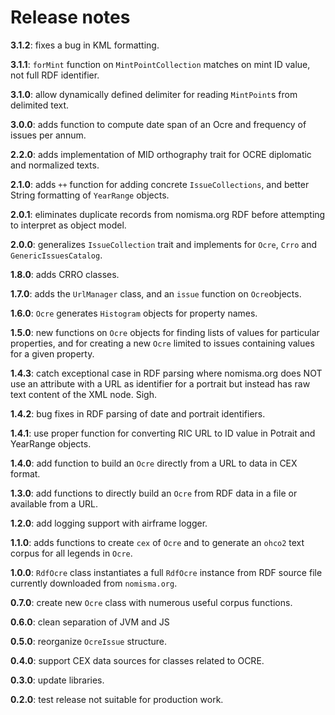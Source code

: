 # Release notes

**3.1.2**:  fixes a bug in KML formatting.

**3.1.1**: `forMint` function on `MintPointCollection` matches on mint ID value, not full RDF identifier.

**3.1.0**: allow dynamically defined delimiter for reading `MintPoint`s from delimited text.

**3.0.0**: adds function to compute date span of an Ocre and frequency of issues per annum.

**2.2.0**: adds implementation of MID orthography trait for OCRE diplomatic and normalized texts.

**2.1.0**: adds `++` function for adding concrete `IssueCollections`, and better String formatting of `YearRange` objects.

**2.0.1**:  eliminates duplicate records from nomisma.org RDF before attempting to interpret as object model.

**2.0.0**:  generalizes `IssueCollection` trait and implements for `Ocre`, `Crro` and `GenericIssuesCatalog`.

**1.8.0**:  adds CRRO classes.

**1.7.0**: adds the `UrlManager` class, and an `issue` function on `Ocre`objects.

**1.6.0**: `Ocre` generates `Histogram` objects for property names.

**1.5.0**: new functions on `Ocre` objects for finding lists of values for particular properties, and for creating a new `Ocre` limited to issues containing values for a given property.

**1.4.3**: catch exceptional case in RDF parsing where nomisma.org does NOT use an attribute with a URL as identifier for a portrait but instead has raw text content of the XML node.  Sigh.

**1.4.2**: bug fixes in RDF parsing of date and portrait identifiers.

**1.4.1**: use proper function for converting RIC URL to ID value in Potrait and YearRange objects.

**1.4.0**: add function to build an `Ocre` directly from a URL to data in CEX format.

**1.3.0**: add functions to directly build an `Ocre` from RDF data in a file or available from a URL.

**1.2.0**: add logging support with airframe logger.

**1.1.0**: adds functions to create `cex` of `Ocre` and to generate an `ohco2` text corpus for all legends in `Ocre`.

**1.0.0**: `RdfOcre` class instantiates a full `RdfOcre` instance from RDF source file currently downloaded from `nomisma.org`.

**0.7.0**: create new `Ocre` class with numerous useful corpus functions.

**0.6.0**: clean separation of JVM and JS


**0.5.0**: reorganize `OcreIssue` structure.


**0.4.0**: support CEX data sources for classes related to OCRE.

**0.3.0**:  update libraries.

**0.2.0**:  test release not suitable for production work.
